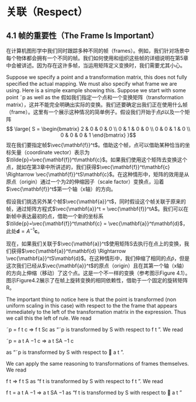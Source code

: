 # 关联（Respect）

## 4.1 帧的重要性（The Frame Is Important）
在计算机图形学中我们同时跟踪多种不同的帧（frames）。例如，我们针对场景中每个物体都会拥有一个不同的帧。我们如何使用和组织这些帧的详细说明在第5章中会被讲述。因为存在这许多帧，当运用矩阵定义变换时，我们需要尤其小心。

Suppose we specify a point and a transformation matrix, this does not fully speciﬁed the actual mapping. We must also specify what frame we are using. Here is a simple example showing this. Suppose we start with some point ˜p as well as the 
假如我们指定一个点和一个变换矩阵（transformation matrix），这并不能完全明确出实际的变换。我们还要确定出我们正在使用什么帧（frame）。这里有一个展示这种情况的简单例子。假设我们开始于点$\tilde{p}$以及一个矩阵
$$ \large{ S =  \begin{bmatrix}
2 & 0 & 0 & 0 \\ 0 & 1 & 0 & 0 \\ 0 & 0 & 1 & 0 \\  0 & 0 & 0 & 1
\end{bmatrix} }$$
现在我们要指定帧$\vec{\mathbf{f}}^t$。借助这个帧，点可以借助某种恰当的坐标矢量（coordinate vector）表示为$\tilde{p}=\vec{\mathbf{f}}^t\mathbf{c}$。如果我们使用这个矩阵去变换这个点，就如在第3章中所讲述的，我们获得$\vec{\mathbf{f}}^t\mathbf{c} \Rightarrow \vec{\mathbf{f}}^tS\mathbf{c}$。在这种情形中，矩阵的效用是从原点（origin）通过一个为2的伸缩因子（scale factor）变换点，沿着$\vec{\mathbf{f}}^t$第一个轴（x轴）的方向。

假设我们挑选另外某个帧$\vec{\mathbf{a}}^t$，同时假设这个帧关联于原来的帧，通过矩阵方程式$\vec{\mathbf{a}}^t = \vec{\mathbf{f}}^tA$。我们可以在新帧中表达最初的点，借助一个新的坐标系$\tilde{p}=\vec{\mathbf{f}}^t\mathbf{c} = \vec{\mathbf{a}}^t\mathbf{d}$，此处$\mathbf{d}=A^{-1}\mathbf{c}$。

现在，如果我们关联于$\vec{\mathbf{a}}^t$使用矩阵S去执行在点上的变换，我们获得$\vec{\mathbf{a}}^t\mathbf{d} \Rightarrow \vec{\mathbf{a}}^tS\mathbf{d}$。在这种情形中，我们伸缩了相同的点$\tilde{p}$，但是这次我们已经从$\vec{\mathbf{a}}^t$的原点（origin）且在其第一个轴（x轴）的方向上伸缩（移动）了这个点。这是一个不一样的变换（参考图示$\text{Figure 4.1}$）。图示$\text{Figure4.2}$展示了在帧上旋转变换的相同依赖性，借助于一个固定的旋转矩阵R。

The important thing to notice here is that the point is transformed (non uniform scaling in this case) with respect to the the frame that appears immediately to the left of the transformation matrix in the expression. Thus we call this the left of rule. We read

˜p = f t c ⇒ f t Sc as “˜p is transformed by S with respect to f t ”. We read

˜p = a t A −1 c ⇒ a t SA −1 c

as “˜p is transformed by S with respect to ⃗ a t ”.

We can apply the same reasoning to transformations of frames themselves. We read

f t ⇒ f t S as “f t is transformed by S with respect to f t ”. We read

f t = a t A −1 ⇒ a t SA −1 as “f t is transformed by S with respect to ⃗ a t ”

